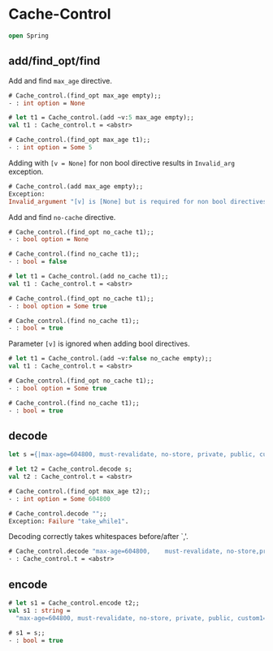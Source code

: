 # Cache-Control

```ocaml
open Spring
```

## add/find_opt/find

Add and find `max_age` directive.

```ocaml
# Cache_control.(find_opt max_age empty);;
- : int option = None

# let t1 = Cache_control.(add ~v:5 max_age empty);;
val t1 : Cache_control.t = <abstr>

# Cache_control.(find_opt max_age t1);;
- : int option = Some 5
```

Adding with `[v = None]` for non bool directive results in `Invalid_arg` exception.

```ocaml
# Cache_control.(add max_age empty);;
Exception:
Invalid_argument "[v] is [None] but is required for non bool directives".
```

Add and find `no-cache` directive.

```ocaml
# Cache_control.(find_opt no_cache t1);;
- : bool option = None

# Cache_control.(find no_cache t1);;
- : bool = false

# let t1 = Cache_control.(add no_cache t1);;
val t1 : Cache_control.t = <abstr>

# Cache_control.(find_opt no_cache t1);;
- : bool option = Some true

# Cache_control.(find no_cache t1);;
- : bool = true
```

Parameter `[v]` is ignored when adding bool directives. 

```ocaml
# let t1 = Cache_control.(add ~v:false no_cache empty);;
val t1 : Cache_control.t = <abstr>

# Cache_control.(find_opt no_cache t1);;
- : bool option = Some true

# Cache_control.(find no_cache t1);;
- : bool = true
```

## decode

```ocaml
let s ={|max-age=604800, must-revalidate, no-store, private, public, custom1="val1"|};;
```

```ocaml
# let t2 = Cache_control.decode s;
val t2 : Cache_control.t = <abstr>

# Cache_control.(find_opt max_age t2);;
- : int option = Some 604800

# Cache_control.decode "";;
Exception: Failure "take_while1".
```

Decoding correctly takes whitespaces before/after `,'.

```ocaml
# Cache_control.decode "max-age=604800,    must-revalidate, no-store,private   , public";;
- : Cache_control.t = <abstr>
```

## encode

```ocaml
# let s1 = Cache_control.encode t2;;
val s1 : string =
  "max-age=604800, must-revalidate, no-store, private, public, custom1=\"val1\""

# s1 = s;;
- : bool = true
```
